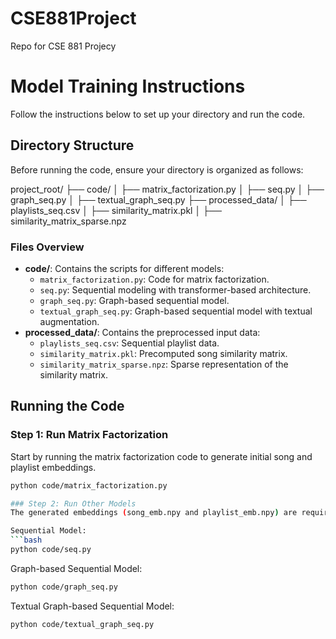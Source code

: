 # CSE881Project
Repo for CSE 881 Projecy

# Model Training Instructions

Follow the instructions below to set up your directory and run the code.

## Directory Structure

Before running the code, ensure your directory is organized as follows:

project_root/ 
├── code/ 
│ ├── matrix_factorization.py 
│ ├── seq.py 
│ ├── graph_seq.py 
│ ├── textual_graph_seq.py 
├── processed_data/ 
│ ├── playlists_seq.csv 
│ ├── similarity_matrix.pkl 
│ ├── similarity_matrix_sparse.npz

### Files Overview
- **code/**: Contains the scripts for different models:
  - `matrix_factorization.py`: Code for matrix factorization.
  - `seq.py`: Sequential modeling with transformer-based architecture.
  - `graph_seq.py`: Graph-based sequential model.
  - `textual_graph_seq.py`: Graph-based sequential model with textual augmentation.
- **processed_data/**: Contains the preprocessed input data:
  - `playlists_seq.csv`: Sequential playlist data.
  - `similarity_matrix.pkl`: Precomputed song similarity matrix.
  - `similarity_matrix_sparse.npz`: Sparse representation of the similarity matrix.

## Running the Code

### Step 1: Run Matrix Factorization
Start by running the matrix factorization code to generate initial song and playlist embeddings.

```bash
python code/matrix_factorization.py

### Step 2: Run Other Models
The generated embeddings (song_emb.npy and playlist_emb.npy) are required for the subsequent models. You can now run any of the other scripts:

Sequential Model:
```bash
python code/seq.py
```

Graph-based Sequential Model:
```bash
python code/graph_seq.py
```

Textual Graph-based Sequential Model:
```bash
python code/textual_graph_seq.py
```

